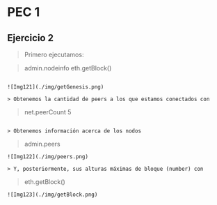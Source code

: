 # PEC 1

## Ejercicio 2

> Primero ejecutamos:

> admin.nodeinfo
> eth.getBlock(<genesis>)
```

![Img121](./img/getGenesis.png)

> Obtenemos la cantidad de peers a los que estamos conectados con
```
> net.peerCount
5
```

> Obtenemos información acerca de los nodos
```
> admin.peers
```
![Img122](./img/peers.png)

> Y, posteriormente, sus alturas máximas de bloque (number) con
```
> eth.getBlock(<head>)
```
![Img123](./img/getBlock.png)
